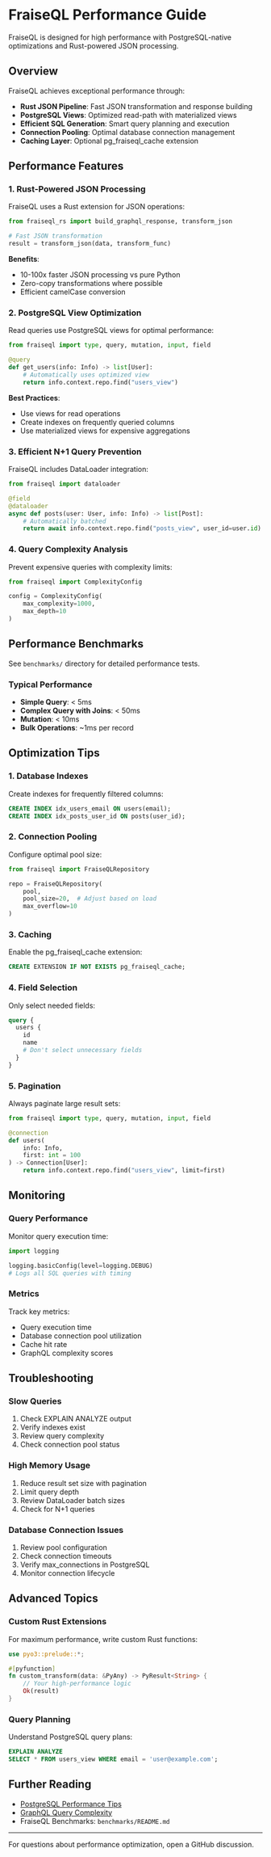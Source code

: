 # FraiseQL Performance Guide

FraiseQL is designed for high performance with PostgreSQL-native optimizations and Rust-powered JSON processing.

## Overview

FraiseQL achieves exceptional performance through:

- **Rust JSON Pipeline**: Fast JSON transformation and response building
- **PostgreSQL Views**: Optimized read-path with materialized views
- **Efficient SQL Generation**: Smart query planning and execution
- **Connection Pooling**: Optimal database connection management
- **Caching Layer**: Optional pg_fraiseql_cache extension

## Performance Features

### 1. Rust-Powered JSON Processing

FraiseQL uses a Rust extension for JSON operations:

```python
from fraiseql_rs import build_graphql_response, transform_json

# Fast JSON transformation
result = transform_json(data, transform_func)
```

**Benefits**:
- 10-100x faster JSON processing vs pure Python
- Zero-copy transformations where possible
- Efficient camelCase conversion

### 2. PostgreSQL View Optimization

Read queries use PostgreSQL views for optimal performance:

```python
from fraiseql import type, query, mutation, input, field

@query
def get_users(info: Info) -> list[User]:
    # Automatically uses optimized view
    return info.context.repo.find("users_view")
```

**Best Practices**:
- Use views for read operations
- Create indexes on frequently queried columns
- Use materialized views for expensive aggregations

### 3. Efficient N+1 Query Prevention

FraiseQL includes DataLoader integration:

```python
from fraiseql import dataloader

@field
@dataloader
async def posts(user: User, info: Info) -> list[Post]:
    # Automatically batched
    return await info.context.repo.find("posts_view", user_id=user.id)
```

### 4. Query Complexity Analysis

Prevent expensive queries with complexity limits:

```python
from fraiseql import ComplexityConfig

config = ComplexityConfig(
    max_complexity=1000,
    max_depth=10
)
```

## Performance Benchmarks

See `benchmarks/` directory for detailed performance tests.

### Typical Performance

- **Simple Query**: < 5ms
- **Complex Query with Joins**: < 50ms
- **Mutation**: < 10ms
- **Bulk Operations**: ~1ms per record

## Optimization Tips

### 1. Database Indexes

Create indexes for frequently filtered columns:

```sql
CREATE INDEX idx_users_email ON users(email);
CREATE INDEX idx_posts_user_id ON posts(user_id);
```

### 2. Connection Pooling

Configure optimal pool size:

```python
from fraiseql import FraiseQLRepository

repo = FraiseQLRepository(
    pool,
    pool_size=20,  # Adjust based on load
    max_overflow=10
)
```

### 3. Caching

Enable the pg_fraiseql_cache extension:

```sql
CREATE EXTENSION IF NOT EXISTS pg_fraiseql_cache;
```

### 4. Field Selection

Only select needed fields:

```graphql
query {
  users {
    id
    name
    # Don't select unnecessary fields
  }
}
```

### 5. Pagination

Always paginate large result sets:

```python
from fraiseql import type, query, mutation, input, field

@connection
def users(
    info: Info,
    first: int = 100
) -> Connection[User]:
    return info.context.repo.find("users_view", limit=first)
```

## Monitoring

### Query Performance

Monitor query execution time:

```python
import logging

logging.basicConfig(level=logging.DEBUG)
# Logs all SQL queries with timing
```

### Metrics

Track key metrics:
- Query execution time
- Database connection pool utilization
- Cache hit rate
- GraphQL complexity scores

## Troubleshooting

### Slow Queries

1. Check EXPLAIN ANALYZE output
2. Verify indexes exist
3. Review query complexity
4. Check connection pool status

### High Memory Usage

1. Reduce result set size with pagination
2. Limit query depth
3. Review DataLoader batch sizes
4. Check for N+1 queries

### Database Connection Issues

1. Review pool configuration
2. Check connection timeouts
3. Verify max_connections in PostgreSQL
4. Monitor connection lifecycle

## Advanced Topics

### Custom Rust Extensions

For maximum performance, write custom Rust functions:

```rust
use pyo3::prelude::*;

#[pyfunction]
fn custom_transform(data: &PyAny) -> PyResult<String> {
    // Your high-performance logic
    Ok(result)
}
```

### Query Planning

Understand PostgreSQL query plans:

```sql
EXPLAIN ANALYZE
SELECT * FROM users_view WHERE email = 'user@example.com';
```

## Further Reading

- [PostgreSQL Performance Tips](https://www.postgresql.org/docs/current/performance-tips.html)
- [GraphQL Query Complexity](https://github.com/slicknode/graphql-query-complexity)
- FraiseQL Benchmarks: `benchmarks/README.md`

---

For questions about performance optimization, open a GitHub discussion.
